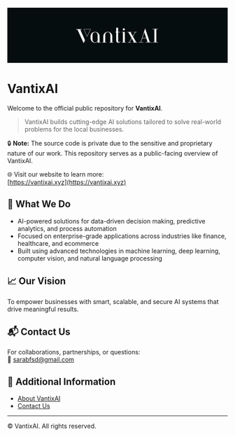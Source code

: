 <p align="center">
  <img src="/assets/logo_vantixai.png" alt="VantixAI Banner"/>
</p>

# VantixAI

Welcome to the official public repository for **VantixAI**.

> VantixAI builds cutting-edge AI solutions tailored to solve real-world problems for the local businesses.

🔒 **Note:** The source code is private due to the sensitive and proprietary nature of our work. This repository serves as a public-facing overview of VantixAI.

🌐 Visit our website to learn more:  
[https://vantixai.xyz](https://vantixai.xyz)

## 🚀 What We Do

- AI-powered solutions for data-driven decision making, predictive analytics, and process automation
- Focused on enterprise-grade applications across industries like finance, healthcare, and ecommerce
- Built using advanced technologies in machine learning, deep learning, computer vision, and natural language processing

## 📈 Our Vision

To empower businesses with smart, scalable, and secure AI systems that drive meaningful results.

## 📬 Contact Us

For collaborations, partnerships, or questions:  
📧 [sarabfsd@gmail.com](mailto:sarabfsd@gmail.com)

## 📄 Additional Information

- [About VantixAI](ABOUT.md)
- [Contact Us](Contact.md)

---

© VantixAI. All rights reserved.
